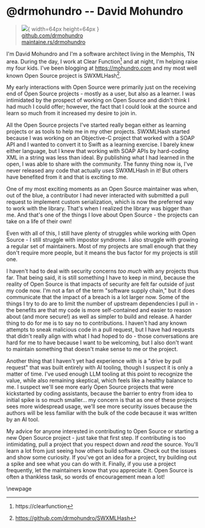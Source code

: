 # @drmohundro -- David Mohundro

> ![](https://github.com/drmohundro.png){ width=64px height=64px }  
> [github.com/drmohundro](https://github.com/drmohundro)  
> [maintaine.rs/drmohundro](https://maintaine.rs/drmohundro)

I'm David Mohundro and I'm a software architect living in the Memphis, TN area. During the day, I work at Clear Function[^282] and at night, I'm helping raise my four kids. I've been blogging at https://mohundro.com and my most well known Open Source project is SWXMLHash[^283].

My early interactions with Open Source were primarily just on the receiving end of Open Source projects - mostly as a user, but also as a learner. I was intimidated by the prospect of working on Open Source and didn't think I had much I could offer; however, the fact that I could look at the source and learn so much from it increased my desire to join in.

All the Open Source projects I've started really began either as learning projects or as tools to help me in my other projects. SWXMLHash started because I was working on an Objective-C project that worked with a SOAP API and I wanted to convert it to Swift as a learning exercise. I barely knew either language, but I knew that working with SOAP APIs by hard-coding XML in a string was less than ideal. By publishing what I had learned in the open, I was able to share with the community. The funny thing now is, I've never released any code that actually _uses_ SWXMLHash in it! But others have benefited from it and that is exciting to me.

One of my most exciting moments as an Open Source maintainer was when, out of the blue, a contributor I had never interacted with submitted a pull request to implement custom serialization, which is now the preferred way to work with the library. That's when I realized the library was bigger than me. And that's one of the things I love about Open Source - the projects can take on a life of their own!

Even with all of this, I still have plenty of struggles while working with Open Source - I still struggle with impostor syndrome. I also struggle with growing a regular set of maintainers. Most of my projects are small enough that they don't require more people, but it means the bus factor for my projects is still one.

I haven't had to deal with security concerns _too much_ with any projects thus far. That being said, it is still something I have to keep in mind, because the reality of Open Source is that impacts of security are felt far outside of just my code now. I'm not a fan of the term "software supply chain," but it does communicate that the impact of a breach is a lot larger now. Some of the things I try to do are to limit the number of upstream dependencies I pull in - the benefits are that my code is more self-contained and easier to reason about (and more secure!) as well as simpler to build and release. A harder thing to do for me is to say no to contributions. I haven't had any known attempts to sneak malicious code in a pull request, but I have had requests that didn't really align with what I had hoped to do - those conversations are hard for me to have because I want to be welcoming, but I also don't want to maintain something that doesn't make sense to me or the project.

Another thing that I haven't yet had experience with is a "drive by pull request" that was built entirely with AI tooling, though I suspect it is only a matter of time. I've used enough LLM tooling at this point to recognize the value, while also remaining skeptical, which feels like a healthy balance to me. I suspect we'll see more early Open Source projects that were kickstarted by coding assistants, because the barrier to entry from idea to initial spike is so much smaller... my concern is that as one of these projects sees more widespread usage, we'll see more security issues because the authors will be less familiar with the bulk of the code because it was written by an AI tool.

My advice for anyone interested in contributing to Open Source or starting a new Open Source project - just take that first step. If contributing is too intimidating, pull a project that you respect down and _read_ the source. You'll learn a lot from just seeing how others build software. Check out the issues and show some curiosity. If you've got an idea for a project, try building out a spike and see what you can do with it. Finally, if you use a project frequently, let the maintainers know that you appreciate it. Open Source is often a thankless task, so words of encouragement mean a lot!

\newpage


[^282]: https://clearfunction
[^283]: https://github.com/drmohundro/SWXMLHash

